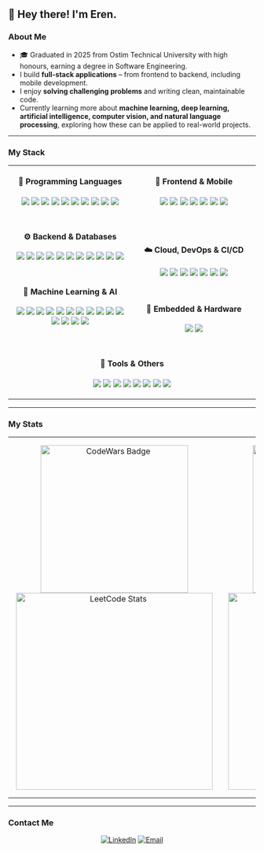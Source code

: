 ## 👋 Hey there! I'm Eren.

### About Me

- 🎓 Graduated in 2025 from Ostim Technical University with high honours, earning a degree in Software Engineering.
- I build **full-stack applications** – from frontend to backend, including mobile development.
- I enjoy **solving challenging problems** and writing clean, maintainable code.
- Currently learning more about **machine learning, deep learning, artificial intelligence, computer vision, and natural language processing**, exploring how these can be applied to real-world projects.

---

### My Stack

<table align="center" border="0" cellspacing="0" cellpadding="0" style="border: none; background: transparent; width: 100%;">

<tr>
<td align="center" width="50%" valign="top" style="padding: 0 10px;">

<h4>💬 Programming Languages</h4>
<p>
<img src="https://img.shields.io/badge/HTML5-E34F26">
<img src="https://img.shields.io/badge/CSS3-1572B6">
<img src="https://img.shields.io/badge/JavaScript-F7DF1E">
<img src="https://img.shields.io/badge/TypeScript-3178C6">
<img src="https://img.shields.io/badge/Python-3776AB">
<img src="https://img.shields.io/badge/Dart-0175C2">
<img src="https://img.shields.io/badge/C-00599C">
<img src="https://img.shields.io/badge/C++-00599C">
<img src="https://img.shields.io/badge/C%23-239120">
<img src="https://img.shields.io/badge/Java-ED8B00">
</p>

<div style="height: 12px;"></div>

<h4>⚙️ Backend & Databases</h4>
<p>
<img src="https://img.shields.io/badge/Node.js-339933">
<img src="https://img.shields.io/badge/Express-000000">
<img src="https://img.shields.io/badge/Django-092E20">
<img src="https://img.shields.io/badge/FastAPI-009688">
<img src="https://img.shields.io/badge/MongoDB-47A248">
<img src="https://img.shields.io/badge/PostgreSQL-336791">
<img src="https://img.shields.io/badge/MySQL-4479A1">
<img src="https://img.shields.io/badge/SQLite-003B57">
<img src="https://img.shields.io/badge/Redis-DC382D">
<img src="https://img.shields.io/badge/ElasticSearch-005571">
<img src="https://img.shields.io/badge/Supabase-3FCF8E">
</p>

<div style="height: 12px;"></div>

<h4>🧠 Machine Learning & AI</h4>
<p>
<img src="https://img.shields.io/badge/TensorFlow-FF6F00">
<img src="https://img.shields.io/badge/Keras-D00000">
<img src="https://img.shields.io/badge/PyTorch-EE4C2C">
<img src="https://img.shields.io/badge/Scikit--learn-F7931E">
<img src="https://img.shields.io/badge/Pandas-150458">
<img src="https://img.shields.io/badge/NumPy-013243">
<img src="https://img.shields.io/badge/Matplotlib-11557C">
<img src="https://img.shields.io/badge/Seaborn-4C72B0">
<img src="https://img.shields.io/badge/Hugging%20Face-FFD21E">
<img src="https://img.shields.io/badge/OpenCV-5C3EE8">
<img src="https://img.shields.io/badge/LangChain-2E8B57">
<img src="https://img.shields.io/badge/Transformers-FF9900">
<img src="https://img.shields.io/badge/LLM%20Fine--Tuning-1F8ACB">
<img src="https://img.shields.io/badge/RAG%20Pipelines-0F9D58">
<img src="https://img.shields.io/badge/ChromaDB-4285F4">
</p>

</td>

<td align="center" width="50%" valign="top" style="padding: 0 10px;">

<h4>🎨 Frontend & Mobile</h4>
<p>
<img src="https://img.shields.io/badge/React-61DAFB">
<img src="https://img.shields.io/badge/Redux-764ABC">
<img src="https://img.shields.io/badge/Next.js-000000">
<img src="https://img.shields.io/badge/TailwindCSS-38B2AC">
<img src="https://img.shields.io/badge/Flutter-02569B">
<img src="https://img.shields.io/badge/Figma-F24E1E">
<img src="https://img.shields.io/badge/Photoshop-31A8FF">
</p>

<div style="height: 38px;"></div>

<h4>☁️ Cloud, DevOps & CI/CD</h4>
<p>
<img src="https://img.shields.io/badge/AWS-232F3E">
<img src="https://img.shields.io/badge/Google%20Cloud-4285F4">
<img src="https://img.shields.io/badge/Heroku-430098">
<img src="https://img.shields.io/badge/Netlify-00C7B7">
<img src="https://img.shields.io/badge/Docker-2496ED">
<img src="https://img.shields.io/badge/Kubernetes-326CE5">
<img src="https://img.shields.io/badge/GitHub%20Actions-2088FF">
</p>

<div style="height: 14px;"></div>

<h4>🔌 Embedded & Hardware</h4>
<p>
<img src="https://img.shields.io/badge/Arduino-00979D">
<img src="https://img.shields.io/badge/ESP32-000000">
</p>

</td>
</tr>

<tr>
<td colspan="2" align="center" style="border: none; padding-top: 12px;">
<h4>🧰 Tools & Others</h4>
<p>
<img src="https://img.shields.io/badge/Git-F05032">
<img src="https://img.shields.io/badge/GitHub-181717">
<img src="https://img.shields.io/badge/npm-CB3837">
<img src="https://img.shields.io/badge/PyPI-3775A9">
<img src="https://img.shields.io/badge/Maven-C71A36">
<img src="https://img.shields.io/badge/Webpack-8DD6F9">
<img src="https://img.shields.io/badge/Postman-FF6C37">
<img src="https://img.shields.io/badge/VS%20Code-007ACC">
</p>
</td>
</tr>

</table>

---

### My Stats

<table align="center" style="border: none; width: 100%; border-collapse: collapse;">
<tr>
<!-- Sol sütun -->
<td valign="top" align="center" width="50%" style="border: none; padding: 1rem;">
<a href="https://www.codewars.com/users/erenisci">
<img src="https://www.codewars.com/users/erenisci/badges/large" alt="CodeWars Badge" width="300" />
</a>
<br/>
<a href="https://leetcode.com/u/erenisci/">
<img src="https://leetcard.jacoblin.cool/erenisci?theme=dark&font=JetBrains%20Mono&ext=heatmap" alt="LeetCode Stats" width="400" />
</a>
</td>

<!-- Sağ sütun -->
<td valign="top" align="center" width="50%" style="border: none; padding: 1rem;">
<a href="https://github.com/anuraghazra/github-readme-stats">
<img src="https://github-readme-stats.vercel.app/api/top-langs/?username=erenisci&layout=compact&theme=dark&hide_border=true" alt="Top Languages" width="300" />
</a>
<br/>
<a href="https://git.io/streak-stats">
<img src="https://streak-stats.demolab.com?user=erenisci&theme=dark&hide_border=true" alt="GitHub Streak" width="400" />
</a>
</td>
</tr>
</table>

---

### Contact Me

<div align="center">

[![LinkedIn](https://img.shields.io/badge/LinkedIn-erenisci-blue)](https://www.linkedin.com/in/erenisci/) [![Email](https://img.shields.io/badge/Email-isci.eren%40gmail.com-lightgrey)](mailto:isci.eren@gmail.com)

</div>
